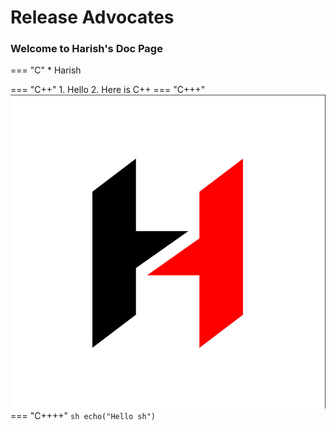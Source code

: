 # Release Advocates

### Welcome to Harish's Doc Page


=== "C"
    * Harish

=== "C++"
    1. Hello
    2. Here is C++
=== "C+++"
    ![Logo](../theme/assets/images/logo.png)
=== "C++++"
    ```sh
    echo("Hello sh")
    ```
